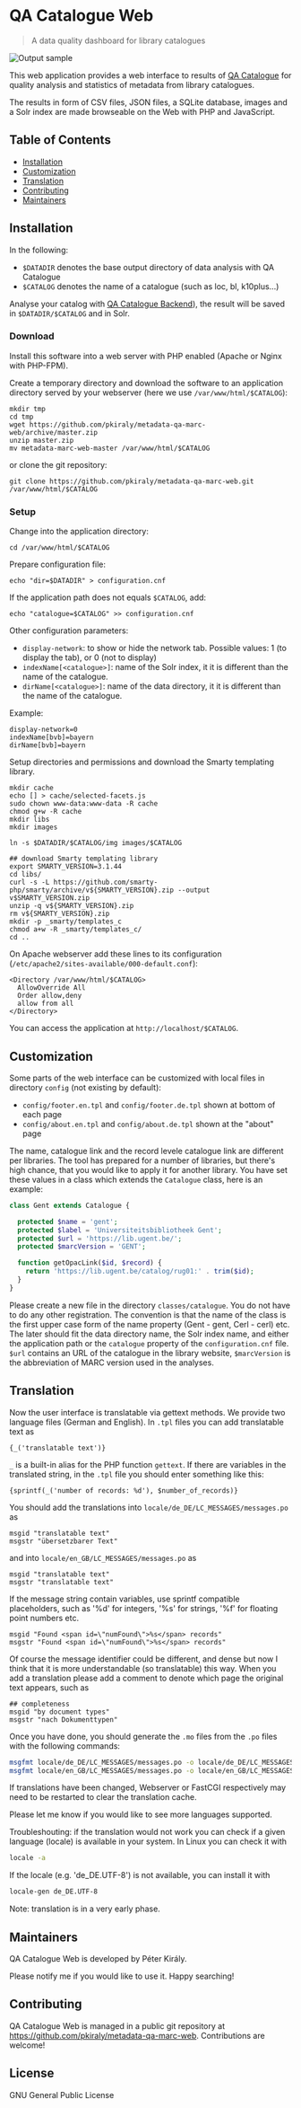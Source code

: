 # QA Catalogue Web

> A data quality dashboard for library catalogues

![Output sample](https://github.com/pkiraly/metadata-qa-marc-web/raw/gh-pages/img/issues-v1.gif)

This web application provides a web interface to results of
[QA Catalogue](https://github.com/pkiraly/metadata-qa-marc)
for quality analysis and statistics of metadata from library catalogues.

The results in form of CSV files, JSON files, a SQLite database, images and
a Solr index are made browseable on the Web with PHP and JavaScript.

## Table of Contents

- [Installation](#installation)
- [Customization](#customization)
- [Translation](#translation)
- [Contributing](#contributing)
- [Maintainers](#maintainers)

## Installation

In the following:

- `$DATADIR` denotes the base output directory of data analysis with QA Catalogue
- `$CATALOG` denotes the name of a catalogue (such as loc, bl, k10plus...)

Analyse your catalog with [QA Catalogue Backend](https://github.com/pkiraly/metadata-qa-marc)),
the result will be saved in `$DATADIR/$CATALOG` and in Solr.

### Download

Install this software into a web server with PHP enabled (Apache or Nginx with PHP-FPM).

Create a temporary directory and download the software to an application
directory served by your webserver (here we use `/var/www/html/$CATALOG`):

```
mkdir tmp
cd tmp
wget https://github.com/pkiraly/metadata-qa-marc-web/archive/master.zip
unzip master.zip
mv metadata-marc-web-master /var/www/html/$CATALOG
```

or clone the git repository:


```
git clone https://github.com/pkiraly/metadata-qa-marc-web.git /var/www/html/$CATALOG
```

### Setup

Change into the application directory:

```
cd /var/www/html/$CATALOG
```

Prepare configuration file:

```
echo "dir=$DATADIR" > configuration.cnf
```

If the application path does not equals `$CATALOG`, add:

```
echo "catalogue=$CATALOG" >> configuration.cnf
```

Other configuration parameters:

- `display-network`: to show or hide the network tab. 
  Possible values: 1 (to display the tab), or 0 (not to display)
- `indexName[<catalogue>]`: name of the Solr index, it it is different than the name of the catalogue. 
- `dirName[<catalogue>]`: name of the data directory, it it is different than the name of the catalogue.

Example:

```
display-network=0
indexName[bvb]=bayern
dirName[bvb]=bayern
```

Setup directories and permissions and download the Smarty templating library.

```
mkdir cache
echo [] > cache/selected-facets.js
sudo chown www-data:www-data -R cache
chmod g+w -R cache
mkdir libs
mkdir images

ln -s $DATADIR/$CATALOG/img images/$CATALOG

## download Smarty templating library
export SMARTY_VERSION=3.1.44
cd libs/
curl -s -L https://github.com/smarty-php/smarty/archive/v${SMARTY_VERSION}.zip --output v$SMARTY_VERSION.zip
unzip -q v${SMARTY_VERSION}.zip
rm v${SMARTY_VERSION}.zip
mkdir -p _smarty/templates_c
chmod a+w -R _smarty/templates_c/
cd ..
```

On Apache webserver add these lines to its configuration (`/etc/apache2/sites-available/000-default.conf`):

```
<Directory /var/www/html/$CATALOG>
  AllowOverride All
  Order allow,deny
  allow from all
</Directory>
```

You can access the application at `http://localhost/$CATALOG`.

## Customization

Some parts of the web interface can be customized with local files in directory
`config` (not existing by default):

- `config/footer.en.tpl` and `config/footer.de.tpl` shown at bottom of each page
- `config/about.en.tpl` and `config/about.de.tpl` shown at the "about" page

The name, catalogue link and the record levele catalogue link are different 
per libraries. The tool has prepared for a number of libraries, but there's
high chance, that you would like to apply it for another library. 
You have set these values in a class which extends the `Catalogue` class,
here is an example: 

```PHP
class Gent extends Catalogue {

  protected $name = 'gent';
  protected $label = 'Universiteitsbibliotheek Gent';
  protected $url = 'https://lib.ugent.be/';
  protected $marcVersion = 'GENT';

  function getOpacLink($id, $record) {
    return 'https://lib.ugent.be/catalog/rug01:' . trim($id);
  }
}
```

Please create a new file in the directory `classes/catalogue`. You do not have
to do any other registration. The convention is that the name of the class
is the first upper case form of the name property (Gent - gent, Cerl - cerl)
etc. The later should fit the data directory name, the Solr index name, and 
either the application path or the `catalogue` property of the 
`configuration.cnf` file. `$url` contains an URL of the catalogue in the library
website, `$marcVersion` is the abbreviation of MARC version used in the
analyses.

## Translation

Now the user interface is translatable via gettext methods. We provide
two language files (German and English). In `.tpl` files you can add translatable text as

```
{_('translatable text')}
```
`_` is a built-in alias for the PHP function `gettext`. If there are variables in the 
translated string, in the `.tpl` file you should enter something like this:

```
{sprintf(_('number of records: %d'), $number_of_records)}
```

You should add the translations into `locale/de_DE/LC_MESSAGES/messages.po` as


```
msgid "translatable text"
msgstr "übersetzbarer Text"
```

and into `locale/en_GB/LC_MESSAGES/messages.po` as

```
msgid "translatable text"
msgstr "translatable text"
```

If the message string contain variables, use sprintf compatible placeholders,
such as '%d' for integers, '%s' for strings, '%f' for floating point numbers etc.

```
msgid "Found <span id=\"numFound\">%s</span> records"
msgstr "Found <span id=\"numFound\">%s</span> records"
```

Of course the message identifier could be different, and dense but now
I think that it is more understandable (so translatable) this way. When
you add a translation please add a comment to denote which page the original
text appears, such as 

```
## completeness
msgid "by document types"
msgstr "nach Dokumenttypen"
```

Once you have done, you should generate the `.mo` files from the `.po` files with the following commands:

```bash
msgfmt locale/de_DE/LC_MESSAGES/messages.po -o locale/de_DE/LC_MESSAGES/messages.mo
msgfmt locale/en_GB/LC_MESSAGES/messages.po -o locale/en_GB/LC_MESSAGES/messages.mo
```

If translations have been changed, Webserver or FastCGI respectively may need to be restarted to clear the translation cache.

Please let me know if you would like to see more languages supported.

Troubleshouting: if the translation would not work you can check if a given 
language (locale) is available in your system. In Linux you can check it with

```bash
locale -a
```

If the locale (e.g. 'de_DE.UTF-8') is not available, you can install it with

```bash
locale-gen de_DE.UTF-8
```

Note: translation is in a very early phase.

## Maintainers

QA Catalogue Web is developed by Péter Király.

Please notify me if you would like to use it. Happy searching!

## Contributing

QA Catalogue Web is managed in a public git repository at <https://github.com/pkiraly/metadata-qa-marc-web>.
Contributions are welcome!

## License

GNU General Public License

